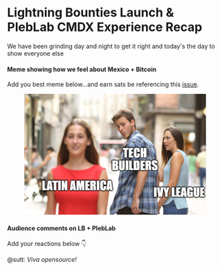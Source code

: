 # Lightning Bounties Launch & PlebLab CMDX Experience Recap

We have been grinding day and night to get it right and today's the day to show everyone else

#### Meme showing how we feel about Mexico + Bitcoin

Add you best meme below...and earn sats be referencing this [issue](https://github.com/MIT-Bitcoin-2024/demo-gitbook-blog/issues/1).

<figure><img src=".gitbook/assets/lb-bf.png" alt=""><figcaption></figcaption></figure>

#### Audience comments on LB + PlebLab

Add your reactions below 👇

@sutt: _Viva opensource!_
